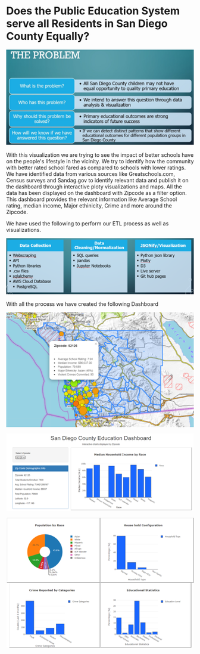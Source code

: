 # Does the Public Education System serve all Residents in San Diego County Equally?

![problem](images/problem.png)

With this visualization we are trying to see the impact of better schools have on the people's lifestyle in the vicinity. We try to identify how the community with better rated school fared as compared to schools with lower ratings. We have identified data from various sources like Greatschools.com, Census surveys and Sandag.gov to identify relevant data and publish it on the dashboard through interactive ploty visualizations and maps. All the data has been displayed on the dashboard with Zipcode as a filter option. This dashboard provides the relevant information like Average School rating, median income, Major ethinicity, Crime and more around the Zipcode. 

We have used the following to perform our ETL process as well as visualizations.

![process](images/process.png)

With all the process we have created the following Dashboard

![dashboard1](images/dashboard1.png)

![dashboard2](images/dashboard2.png)

![dashboard3](images/dashboard3.png)

